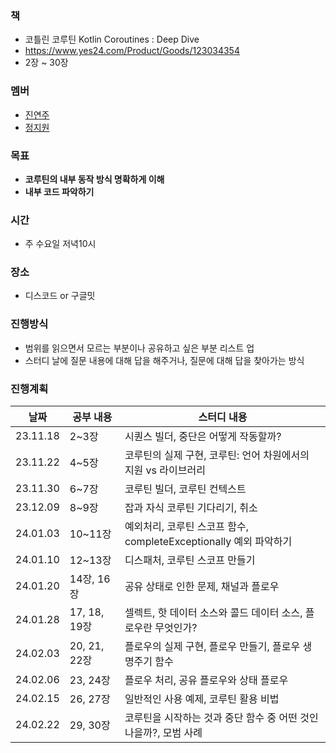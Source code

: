 ### 책
- 코틀린 코루틴 Kotlin Coroutines : Deep Dive
- https://www.yes24.com/Product/Goods/123034354
- 2장 ~ 30장

### 멤버
- [진연주](https://github.com/aurora32s)
- [정지원](https://github.com/jiwon2724)

### 목표
- **코루틴의 내부 동작 방식 명확하게 이해**
- **내부 코드 파악하기**

### 시간
- 주 수요일 저녁10시

### 장소
- 디스코드 or 구글밋

### 진행방식
- 범위를 읽으면서 모르는 부분이나 공유하고 싶은 부분 리스트 업
- 스터디 날에 질문 내용에 대해 답을 해주거나, 질문에 대해 답을 찾아가는 방식

### 진행계획
| 날짜 | 공부 내용 | 스터디 내용 |
| --- | --- | --- |
| 23.11.18 | 2~3장 | 시퀀스 빌더, 중단은 어떻게 작동할까? |
| 23.11.22 | 4~5장 | 코루틴의 실제 구현, 코루틴: 언어 차원에서의 지원 vs 라이브러리 |
| 23.11.30 | 6~7장 | 코루틴 빌더, 코루틴 컨텍스트 |
| 23.12.09 | 8~9장 | 잡과 자식 코루틴 기다리기, 취소 |
| 24.01.03 | 10~11장 | 예외처리, 코루틴 스코프 함수, completeExceptionally 예외 파악하기 |
| 24.01.10 | 12~13장 | 디스패처, 코루틴 스코프 만들기 |
| 24.01.20 | 14장, 16장 | 공유 상태로 인한 문제, 채널과 플로우 |
| 24.01.28 | 17, 18, 19장 | 셀렉트, 핫 데이터 소스와 콜드 데이터 소스, 플로우란 무엇인가? |
| 24.02.03 | 20, 21, 22장 | 플로우의 실제 구현, 플로우 만들기, 플로우 생명주기 함수 |
| 24.02.06 | 23, 24장 | 플로우 처리, 공유 플로우와 상태 플로우 |
| 24.02.15 | 26, 27장 | 일반적인 사용 예제, 코루틴 활용 비법 |
| 24.02.22 | 29, 30장 | 코루틴을 시작하는 것과 중단 함수 중 어떤 것인 나을까?, 모범 사례 |
 
